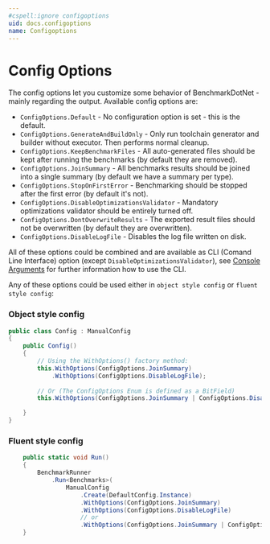```yaml
---
#cspell:ignore configoptions
uid: docs.configoptions
name: Configoptions
---
```


# Config Options

The config options let you customize some behavior of BenchmarkDotNet - mainly regarding the output.
Available config options are:

* `ConfigOptions.Default` - No configuration option is set - this is the default.
* `ConfigOptions.GenerateAndBuildOnly` - Only run toolchain generator and builder without executor. Then performs normal cleanup.
* `ConfigOptions.KeepBenchmarkFiles` - All auto-generated files should be kept after running the benchmarks (by default they are removed).
* `ConfigOptions.JoinSummary` - All benchmarks results should be joined into a single summary (by default we have a summary per type).
* `ConfigOptions.StopOnFirstError` - Benchmarking should be stopped after the first error (by default it's not).
* `ConfigOptions.DisableOptimizationsValidator` - Mandatory optimizations validator should be entirely turned off.
* `ConfigOptions.DontOverwriteResults` - The exported result files should not be overwritten (by default they are overwritten).
* `ConfigOptions.DisableLogFile` - Disables the log file written on disk.

All of these options could be combined and are available as CLI (Comand Line Interface) option (except `DisableOptimizationsValidator`), see [Console Arguments](xref:docs.console-args) for further information how to use the CLI.

Any of these options could be used either in `object style config` or `fluent style config`:

### Object style config

```cs
public class Config : ManualConfig
{
    public Config()
    {
        // Using the WithOptions() factory method:
        this.WithOptions(ConfigOptions.JoinSummary)
            .WithOptions(ConfigOptions.DisableLogFile);
        
        // Or (The ConfigOptions Enum is defined as a BitField)
        this.WithOptions(ConfigOptions.JoinSummary | ConfigOptions.DisableLogFile);

    }
}
```

### Fluent style config

```cs
    public static void Run()
    {
        BenchmarkRunner
            .Run<Benchmarks>(
                ManualConfig
                    .Create(DefaultConfig.Instance)
                    .WithOptions(ConfigOptions.JoinSummary)
                    .WithOptions(ConfigOptions.DisableLogFile)
                    // or
                    .WithOptions(ConfigOptions.JoinSummary | ConfigOptions.DisableLogFile));
    }
```

